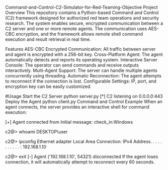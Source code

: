 Command-and-Control-C2-Simulator-for-Red-Teaming-Objective
Project Overview This repository contains a Python-based Command and Control (C2) framework designed for authorized red team operations and security research. The system enables secure, encrypted communication between a C2 server and one or more remote agents. The communication uses AES-CBC encryption, and the framework allows remote shell command execution and result retrieval in real time.

Features AES-CBC Encrypted Communication: All traffic between server and agent is encrypted with a 256-bit key. Cross-Platform Agent: The agent automatically detects and reports its operating system. Interactive Server Console: The operator can send commands and receive outputs interactively. Multi-Agent Support: The server can handle multiple agents concurrently using threading. Automatic Reconnection: The agent attempts to reconnect if the connection is lost. Configurable Settings: IP, port, and encryption key can be easily customized.

#Usage Start the C2 Server python server.py [*] C2 listening on 0.0.0.0:443 Deploy the Agent python client.py Command and Control Example When an agent connects, the server provides an interactive shell for command execution:

[+] Agent connected from Initial message: check_in:Windows

c2@> whoami DESKTOP\user

c2@> ipconfig Ethernet adapter Local Area Connection: IPv4 Address. . . . . . . . . . . : 192.168.1.10

c2@> exit [-] Agent ('192.168.1.10', 54321) disconnected If the agent loses connection, it will automatically attempt to reconnect every 60 seconds.
